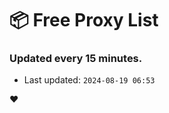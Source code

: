 # :package: Free Proxy List
### Updated every 15 minutes.

- Last updated: `2024-08-19 06:53`

:heart:
